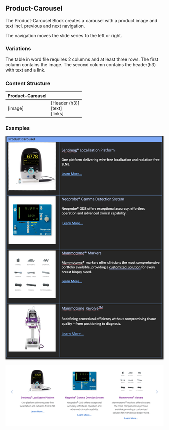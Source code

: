 ## Product-Carousel

The Product-Carousel Block creates a carousel with a product image and text incl. previous and next navigation.

The navigation moves the slide series to the left or right.

### Variations

The table in word file requires 2 columns and at least three rows. The first column contains the image. The second column contains the  header(h3) with text and a link.


### Content Structure

| Product-Carousel |                                    |
|------------------|------------------------------------|
| [image]          | [Header (h3)]<br>[text]<br>[links] |

### Examples

![product-carousel-table-example.png](../assets/product-carousel-table-example.png)

![product-carousel-example.png](../assets/product-carousel-example.png)
